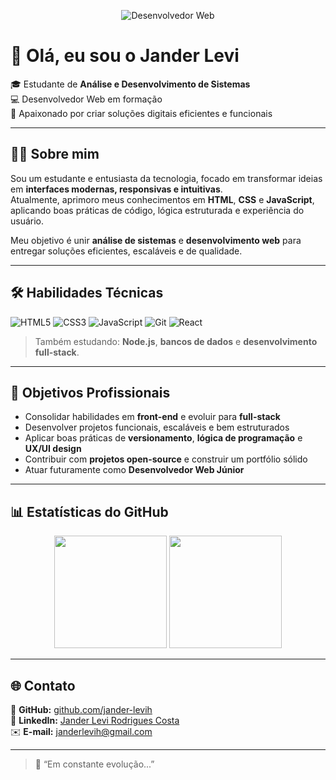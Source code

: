 <p align="center">
  <img src="https://img.shields.io/badge/Desenvolvedor-Web-blue?style=for-the-badge&logo=web" alt="Desenvolvedor Web">
</p>

# 👋 Olá, eu sou o Jander Levi

🎓 Estudante de **Análise e Desenvolvimento de Sistemas**  
💻 Desenvolvedor Web em formação  
🚀 Apaixonado por criar soluções digitais eficientes e funcionais

---

## 👨‍💻 Sobre mim

Sou um estudante e entusiasta da tecnologia, focado em transformar ideias em **interfaces modernas, responsivas e intuitivas**.  
Atualmente, aprimoro meus conhecimentos em **HTML**, **CSS** e **JavaScript**, aplicando boas práticas de código, lógica estruturada e experiência do usuário.  

Meu objetivo é unir **análise de sistemas** e **desenvolvimento web** para entregar soluções eficientes, escaláveis e de qualidade.

---

## 🛠 Habilidades Técnicas

<p align="left">
  <img src="https://img.shields.io/badge/HTML5-E34F26?style=for-the-badge&logo=html5&logoColor=white" alt="HTML5">
  <img src="https://img.shields.io/badge/CSS3-1572B6?style=for-the-badge&logo=css3&logoColor=white" alt="CSS3">
  <img src="https://img.shields.io/badge/JavaScript-F7DF1E?style=for-the-badge&logo=javascript&logoColor=black" alt="JavaScript">
  <img src="https://img.shields.io/badge/Git-F05032?style=for-the-badge&logo=git&logoColor=white" alt="Git">
  <img src="https://img.shields.io/badge/React-61DAFB?style=for-the-badge&logo=react&logoColor=black" alt="React">
</p>

> Também estudando: **Node.js**, **bancos de dados** e **desenvolvimento full-stack**.

---

## 🎯 Objetivos Profissionais

- Consolidar habilidades em **front-end** e evoluir para **full-stack**  
- Desenvolver projetos funcionais, escaláveis e bem estruturados  
- Aplicar boas práticas de **versionamento**, **lógica de programação** e **UX/UI design**  
- Contribuir com **projetos open-source** e construir um portfólio sólido  
- Atuar futuramente como **Desenvolvedor Web Júnior**

---

## 📊 Estatísticas do GitHub

<p align="center">
  <img height="180em" src="https://github-readme-stats.vercel.app/api?username=jander-levih&show_icons=true&theme=tokyonight&include_all_commits=true&count_private=true"/>
  <img height="180em" src="https://github-readme-stats.vercel.app/api/top-langs/?username=jander-levi&layout=compact&langs_count=7&theme=tokyonight"/>
</p>

---

## 🌐 Contato

📁 **GitHub:** [github.com/jander-levih](https://github.com/jander-levih)  
💼 **LinkedIn:** [Jander Levi Rodrigues Costa](https://www.linkedin.com/in/jander-levi-rodrigues-costa-196402261/)  
✉️ **E-mail:** [janderlevih@gmail.com](mailto:janderlevih@gmail.com)

---

> 💬 “Em constante evolução...”
